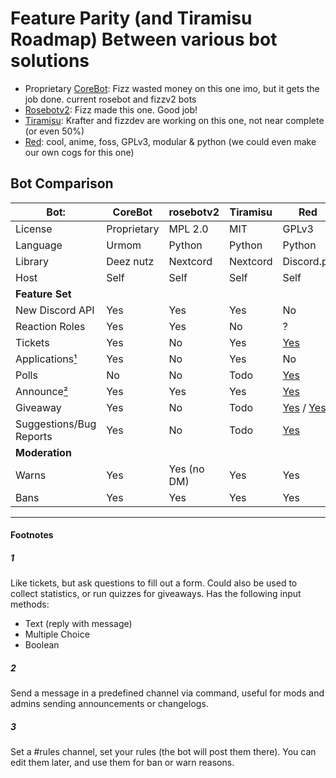 # Feature Parity (and Tiramisu Roadmap) Between various bot solutions
* Proprietary [CoreBot](https://corebot.dev/): Fizz wasted money on this one imo, but it gets the job done. current rosebot and fizzv2 bots
* [Rosebotv2](https://github.com/fizzrepo/rosebot): Fizz made this one. Good job!
* [Tiramisu](https://github.com/RoseSMP/Tiramisu): Krafter and fizzdev are working on this one, not near complete (or even 50%)
* [Red](https://github.com/Cog-Creators/Red-DiscordBot): cool, anime, foss, GPLv3, modular & python (we could even make our own cogs for this one)

## Bot Comparison

| Bot:      | **CoreBot**     | **rosebotv2** | **Tiramisu** | **Red** |
| --------- | --------------- | ------------- | ------------ | ------- |
| License   | Proprietary     | MPL 2.0       | MIT          | GPLv3   |
| Language  | Urmom           | Python        | Python       | Python  |
| Library   | Deez nutz       | Nextcord      | Nextcord  | Discord.py |
| Host      | Self            | Self          | Self         | Self    |
| **Feature Set** |           |               |              |         |
| New Discord API | Yes       | Yes           | Yes          | No      |
| Reaction Roles | Yes        | Yes           | No           | ?       |
| Tickets   | Yes             | No            | Yes          | [Yes](https://github.com/NeuroAssassin/Toxic-Cogs/tree/master/reacticket) |
| Applications[¹](#1)| Yes    | No            | Yes          | No      |
| Polls     | No              | No            | Todo         | [Yes](https://github.com/flapjax/FlapJack-Cogs/tree/red-v3-rewrites/msgvote) |
| Announce[²](#2)| Yes        | Yes           | Yes          | [Yes](https://github.com/Obi-Wan3/OB13-Cogs/tree/main/announcements) |
| Giveaway  | Yes             | No            | Todo         | [Yes](https://github.com/flaree/flare-cogs/tree/master/giveaways) / [Yes](https://github.com/Redjumpman/Jumper-Plugins/tree/V3/raffle) |
| Suggestions/Bug Reports | Yes | No          | Todo         | [Yes](https://github.com/flapjax/FlapJack-Cogs/tree/red-v3-rewrites/msgvote) |
| **Moderation** |            |               |              |         |
| Warns     | Yes             | Yes (no DM)   | Yes          | Yes     |
| Bans      | Yes             | Yes           | Yes          | Yes     |

<!--
TODO.md todo:
 - add links to red docs & cogs
 - check for red's feature set
-->

----------

#### Footnotes
##### 1 
Like tickets, but ask questions to fill out a form. Could also be used to collect statistics, or run quizzes for giveaways. Has the following input methods:
 - Text (reply with message)
 - Multiple Choice
 - Boolean
##### 2
Send a message in a predefined channel via command, useful for mods and admins sending announcements or changelogs.
##### 3
Set a #rules channel, set your rules (the bot will post them there). You can edit them later, and use them for ban or warn reasons.